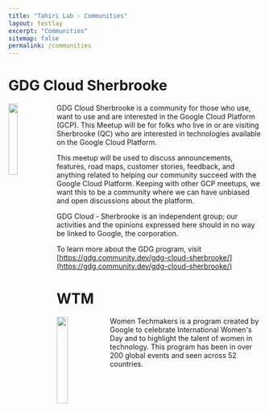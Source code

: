 ```yaml
---
title: "Tahiri Lab - Communities"
layout: textlay
excerpt: "Communities"
sitemap: false
permalink: /communities
---
```


# GDG Cloud Sherbrooke 

<div class="col-sm-12 clearfix">
  <img src="{{ site.url }}{{ site.baseurl }}/images/logopic/logo_gdg.png" class="img-responsive" width="19%" style="float: left" />
  GDG Cloud Sherbrooke is a community for those who use, want to use and are interested in the Google Cloud Platform (GCP). This Meetup will be for folks who live in or are visiting Sherbrooke (QC) who are interested in technologies available on the Google Cloud Platform.

  This meetup will be used to discuss announcements, features, road maps, customer stories, feedback, and anything related to helping our community succeed with the Google Cloud Platform. Keeping with other GCP meetups, we want this to be a community where we can have unbiased and open discussions about the platform.

  GDG Cloud - Sherbrooke is an independent group; our activities and the opinions expressed here should in no way be linked to Google, the corporation. 
  
  To learn more about the GDG program, visit [https://gdg.community.dev/gdg-cloud-sherbrooke/](https://gdg.community.dev/gdg-cloud-sherbrooke/)

</div>


# WTM


<div class="col-sm-12 clearfix">
  <img src="{{ site.url }}{{ site.baseurl }}/images/logopic/logo_WTM.png" class="img-responsive" width="21%" style="float: left" />
    Women Techmakers is a program created by Google to celebrate International Women's Day and to highlight the talent of women in technology. This program has been in over 200 global events and seen across 52 countries.

</div>

